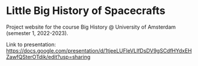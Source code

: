 # Little Big History of Spacecrafts

Project website for the course Big History @ University of Amsterdam (semester 1, 2022-2023).

Link to presentation: https://docs.google.com/presentation/d/1tjeeLUFleVLIfDsDV9gSCdfHYdxEHZawfQSterOTdik/edit?usp=sharing
